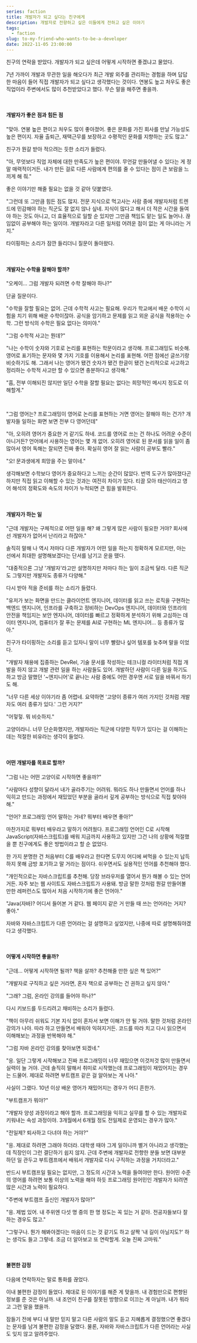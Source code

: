```yaml
---
series: faction
title: 개발자가 되고 싶다는 친구에게
description: 개발자로 전향하고 싶은 이들에게 전하고 싶은 이야기
tags:
  - faction
slug: to-my-friend-who-wants-to-be-a-developer
date: 2022-11-05 23:00:00
---
```


친구의 연락을 받았다. 개발자가 되고 싶은데 어떻게 시작하면 좋겠냐고 물었다.

7년 가까이 개발과 무관한 일을 해오다가 최근 개발 외주를 관리하는 경험을 하며 답답한 마음이 들어 직접 개발자가 되고 싶다고 생각했다는 것이다. 연봉도 높고 처우도 좋은 직업이라 주변에서도 많이 추천받았다고 했다. 무슨 말을 해주면 좋을까.

<br/>

#### 개발자가 좋은 점과 힘든 점

"맞아. 연봉 높은 편이고 처우도 많이 좋아졌어. 좋은 문화를 가진 회사를 만날 가능성도 높은 편이지. 자율 출퇴근, 재택근무를 보장하고 수평적인 문화를 지향하는 곳도 많고."

친구가 뭔갈 받아 적으려는 듯한 소리가 들렸다.

"아, 무엇보다 직업 자체에 대한 만족도가 높은 편이야. 무언갈 만들어낼 수 있다는 게 정말 매력적이거든. 내가 만든 걸로 다른 사람에게 편의를 줄 수 있다는 점이 큰 보람을 느끼게 해 줘."

좋은 이야기만 해줄 필요는 없을 것 같아 덧붙였다.

"그런데 또 그만큼 힘든 점도 많지. 전문 지식으로 먹고사는 사람 중에 개발자처럼 트렌드에 민감해야 하는 직군도 잘 없지 않나 싶네. 지식이 많다고 해서 더 적은 시간을 들여야 하는 것도 아니고, 더 효율적으로 일할 순 있지만 그만큼 책임도 맡는 일도 늘어나. 끊임없이 공부해야 하는 일이야. 개발자라고 다른 일처럼 어려운 점이 없는 게 아니라는 거지."

타이핑하는 소리가 잠깐 들리더니 질문이 돌아왔다.

<br/>

#### 개발자는 수학을 잘해야 할까?

"오케이... 그럼 개발자 되려면 수학 잘해야 하나?"

단골 질문이다.

"수학을 잘할 필요는 없어. 근데 수학적 사고는 필요해. 우리가 학교에서 배운 수학이 시험을 치기 위해 배운 수학이잖아. 공식을 암기하고 문제를 읽고 외운 공식을 적용하는 수학. 그런 방식의 수학은 필요 없다는 의미야."

"그럼 수학적 사고는 뭔데?"

"나는 수학이 숫자와 기호로 논리를 표현하는 학문이라고 생각해. 프로그래밍도 비슷해. 영어로 표기하는 문자와 몇 가지 기호를 이용해서 논리를 표현해. 어떤 점에선 글쓰기랑 비슷하기도 해. 그래서 나는 영어가 됐건 숫자가 됐건 한글이 됐건 논리적으로 사고하고 정리하는 수학적 사고만 할 수 있으면 충분하다고 생각해."

"흠, 전부 이해되진 않지만 일단 수학을 잘할 필요는 없다는 희망적인 메시지 정도로 이해할게."

<br/>

"그럼 영어는? 프로그래밍이 영어로 논리를 표현하는 거면 영어는 잘해야 하는 건가? 개발자들 일하는 화면 보면 전부 다 영어던데"

"아, 오히려 영어가 중요한 거 같기도 하네. 코드를 영어로 쓰는 건 하나도 어려운 수준이 아니거든? 언어에서 사용하는 영어는 몇 개 없어. 오히려 영어로 된 문서를 읽을 일이 좀 많아서 영어 독해는 잘되면 진짜 좋아. 확실히 영어 잘 읽는 사람이 공부도 빨라."

"오! 문과생에게 희망을 주는 말이네."

생각해보면 수학보다 영어가 중요하다고 느끼는 순간이 많았다. 번역 도구가 많아졌다곤 하지만 직접 읽고 이해할 수 있는 것과는 여전히 차이가 있다. 티끌 모아 태산이라고 영어 해석의 정확도와 속도의 차이가 누적되면 큰 힘을 발휘한다.

<br/>

#### 개발자가 하는 일

"근데 개발자는 구체적으로 어떤 일을 해? 왜 그렇게 많은 사람이 필요한 거야? 회사에선 개발자가 없어서 난리라고 하잖아."

솔직히 말해 나 역시 저마다 다른 개발자가 어떤 일을 하는지 정확하게 모르지만, 아는 선에서 최대한 설명해보겠다는 단서를 남기고 운을 뗐다.

"대중적으론 그냥 '개발자'라고만 설명하지만 저마다 하는 일이 조금씩 달라. 다른 직군도 그렇지만 개발자도 종류가 다양해."

다시 받아 적을 준비를 하는 소리가 들렸다.

"유저가 보는 화면을 만드는 클라이언트 엔지니어, 데이터를 읽고 쓰는 로직을 구현하는 백엔드 엔지니어, 인프라를 구축하고 정비하는 DevOps 엔지니어, 데이터와 인프라의 안전을 책임지는 보안 엔지니어, 데이터를 빠르고 정확하게 분석하기 위해 고심하는 데이터 엔지니어, 컴퓨터가 잘 푸는 문제를 AI로 구현하는 ML 엔지니어... 등 종류가 많아."

친구가 타이핑하는 소리를 듣고 있자니 말이 너무 빨랐나 싶어 템포를 늦추며 말을 이었다.

"개발자 채용에 집중하는 DevRel, 기술 문서를 작성하는 테크니컬 라이터처럼 직접 개발을 하지 않고 개발 관련 일을 하는 사람들도 있어. 개발하던 사람이 다른 일을 하기도 하고 방금 말했던 '~엔지니어'로 끝나는 사람 중에도 어떤 경우엔 서로 일을 바꿔서 하기도 해.

"너무 다른 세상 이야기라 좀 어렵네. 요약하면 '고양이 종류가 여러 가지인 것처럼 개발자도 여러 종류가 있다.' 그런 거지?"

"어헣헣. 뭐 비슷하지."

고양이라니. 너무 단순화했지만, 개발자라는 직군에 다양한 직무가 있다는 걸 이해하는 데는 적절한 비유라는 생각이 들었다.

<br/>

#### 어떤 개발자를 목표로 할까?

"그럼 나는 어떤 고양이로 시작하면 좋을까?"

"사람마다 성향이 달라서 내가 골라주기는 어려워. 뭐라도 하나 만들면서 언어를 하나 익히고 만드는 과정에서 재밌었던 부분을 골라서 깊게 공부하는 방식으로 직접 찾아야 해."

"언어? 프로그래밍 언어 말하는 거네? 뭐부터 배우면 좋아?"

마찬가지로 뭐부터 배우라고 말하기 어려웠다. 프로그래밍 언어인 C로 시작해 JavaScript(자바스크립트)를 배워 지금까지 사용하고 있지만 그건 나의 상황에 적절했을 뿐 친구에게도 좋은 방법이라고 할 순 없었다.

한 가지 분명한 건 처음부터 C를 배우라고 한다면 도무지 어디에 써먹을 수 있는지 납득하지 못해 금방 포기하고 말 거라는 점이다. 쉬우면서도 실용적인 언어를 추천해야 했다.

"개인적으로는 자바스크립트를 추천해. 당장 브라우저를 열어서 뭔가 해볼 수 있는 언어거든. 자주 보는 웹 사이트도 자바스크립트가 사용돼. 방금 말한 것처럼 뭔갈 만들어볼 만한 레퍼런스도 많아서 처음 시작하기에 좋은 언어야."

"Java(자바)? 어디서 들어본 거 같다. 웹 페이지 같은 거 만들 때 쓰는 언어라는 거지? 좋아."

자바와 자바스크립트가 다른 언어라는 걸 설명하고 싶었지만, 나중에 따로 설명해줘야겠다고 생각했다.

<br/>

#### 어떻게 시작하면 좋을까?

"근데... 어떻게 시작하면 될까? 책을 살까? 추천해줄 만한 싶은 책 있어?"

"개발자로 구직하고 싶은 거라면, 혼자 책으로 공부하는 건 권하고 싶지 않아."

"그래? 그럼, 온라인 강의를 들어야 하나?"

다시 키보드를 두드리려고 채비하는 소리가 들렸다.

"책이 아무리 쉬워도 기본 지식 없이 혼자서 보면 이해가 안 될 거야. 말한 것처럼 온라인 강의가 나아. 따라 하고 만들면서 배워야 익혀지거든. 코드를 따라 치고 다시 읽으면서 이해해보는 과정을 반복해야 해."

"그럼 자바 온라인 강의를 찾아보면 되겠네."

"응. 일단 그렇게 시작해보고 진짜 프로그래밍이 너무 재밌으면 이것저것 많이 만들면서 실력이 늘 거야. 근데 솔직히 말해서 취미로 시작했는데 프로그래밍이 재밌어지는 경우는 드물어. 제대로 하려면 부트캠프 같은 걸 알아보는 게 나아."

사실이 그랬다. 10년 이상 배운 영어가 재밌어지는 경우가 어디 흔한가.

"부트캠프가 뭐야?"

"개발자 양성 과정이라고 해야 할까. 프로그래밍을 익히고 실무를 할 수 있는 개발자로 키워내는 속성 과정이야. 3개월에서 6개월 정도 전일제로 운영되는 경우가 많아."

"전일제? 퇴사하고 다녀야 하는 거야?"

"응. 제대로 하려면 그래야 하더라. 대학생 때야 그게 일이니까 별거 아니라고 생각했는데 직장인이 그런 결단하기 쉽지 않지. 근데 주변에 개발자로 전향한 분들 보면 대부분 하던 일 관두고 부트캠프에서 배워서 개발자로 다시 구직하는 과정을 거치더라고."

반드시 부트캠프일 필요는 없지만, 그 정도의 시간과 노력을 들여야만 한다. 원어민 수준의 영어를 하려면 보통 이상의 노력을 해야 하듯 프로그래밍 원어민인 개발자가 되려면 많은 시간과 노력이 필요하다.

"주변에 부트캠프 출신인 개발자가 많아?"

"응. 제법 있어. 내 주위엔 다섯 명 중의 한 명 정도는 꼭 있는 거 같아. 전공자들보다 잘하는 경우도 많고."

"그렇구나. 뭔가 해봐야겠다는 마음이 드는 것 같기도 하고 살짝 '내 길이 아닐지도?' 하는 생각도 들고 그렇네. 조금 더 알아보고 또 연락할게. 오늘 진짜 고마워."

<br/>

#### 불편한 감정

다음에 연락하자는 말로 통화를 끊었다.

이내 불편한 감정이 들었다. 제대로 된 이야기를 해준 게 맞을까. 내 경험만으로 편향된 정보를 준 것은 아닐까. 내 조언이 친구를 잘못된 방향으로 이끄는 게 아닐까. 내가 뭐라고 그런 말을 했을까.

잠들기 전에 부디 내 말만 믿지 말고 다른 사람의 말도 듣고 지혜롭게 결정했으면 좋겠다는 문자를 남겨 불편한 감정을 달랬다. 물론, 자바와 자바스크립트가 다른 언어라는 사실도 잊지 않고 알려주었다.
